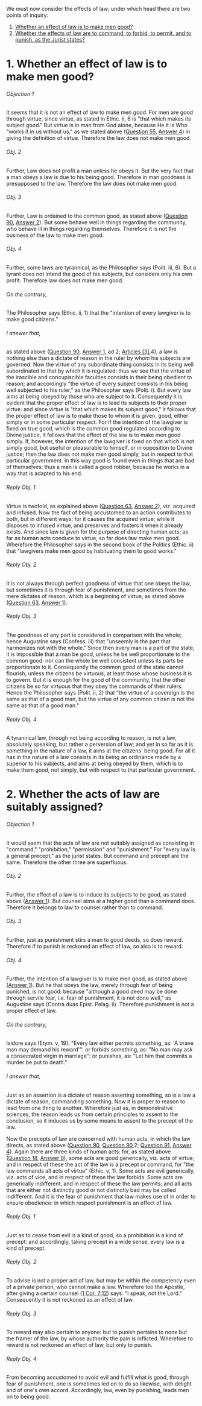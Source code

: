 We must now consider the effects of law; under which head there are two points of inquiry:  

1. [ Whether an effect of law is to make men good?](#1.%20Whether%20an%20effect%20of%20law%20is%20to%20make%20men%20good?)
2. [ Whether the effects of law are to command, to forbid, to permit, and to punish, as the Jurist states?  ](#2.%20Whether%20the%20acts%20of%20law%20are%20suitably%20assigned?)



# 1. Whether an effect of law is to make men good? 

###### Objection 1
It seems that it is not an effect of law to make men good. For men are good through virtue, since virtue, as stated in Ethic. ii, 6 is "that which makes its subject good." But virtue is in man from God alone, because He it is Who "works it in us without us," as we stated above ([Question 55](../055.%20Habits%20in%20Particular%20(35)/55.%20Good%20Habits,%20I.e.%20Virtues%20(16)/55.%20Virtues,%20as%20to%20Their%20Essence.md), [Answer 4](../055.%20Habits%20in%20Particular%20(35)/55.%20Good%20Habits,%20I.e.%20Virtues%20(16)/55.%20Virtues,%20as%20to%20Their%20Essence.md#4.%20Whether%20virtue%20is%20suitably%20defined?%20)) in giving the definition of virtue. Therefore the law does not make men good.  

###### Obj. 2
Further, Law does not profit a man unless he obeys it. But the very fact that a man obeys a law is due to his being good. Therefore in man goodness is presupposed to the law. Therefore the law does not make men good.  

###### Obj. 3
Further, Law is ordained to the common good, as stated above ([Question 90](090.%20Essence%20of%20Law.md), [Answer 2](090.%20Essence%20of%20Law.md#2.%20Whether%20the%20law%20is%20always%20something%20directed%20to%20the%20common%20good?%20)). But some behave well in things regarding the community, who behave ill in things regarding themselves. Therefore it is not the business of the law to make men good.  

###### Obj. 4
Further, some laws are tyrannical, as the Philosopher says (Polit. iii, 6). But a tyrant does not intend the good of his subjects, but considers only his own profit. Therefore law does not make men good.  

###### On the contrary,
The Philosopher says (Ethic. ii, 1) that the "intention of every lawgiver is to make good citizens."  

###### I answer that,
as stated above ([Question 90](090.%20Essence%20of%20Law.md), [Answer 1](090.%20Essence%20of%20Law.md#1.%20Whether%20law%20is%20something%20pertaining%20to%20reason?%20), ad 2; [Articles \[3\]](FS090.html#FSQ90A1ATHEP1),4), a law is nothing else than a dictate of reason in the ruler by whom his subjects are governed. Now the virtue of any subordinate thing consists in its being well subordinated to that by which it is regulated: thus we see that the virtue of the irascible and concupiscible faculties consists in their being obedient to reason; and accordingly "the virtue of every subject consists in his being well subjected to his ruler," as the Philosopher says (Polit. i). But every law aims at being obeyed by those who are subject to it. Consequently it is evident that the proper effect of law is to lead its subjects to their proper virtue: and since virtue is "that which makes its subject good," it follows that the proper effect of law is to make those to whom it is given, good, either simply or in some particular respect. For if the intention of the lawgiver is fixed on true good, which is the common good regulated according to Divine justice, it follows that the effect of the law is to make men good simply. If, however, the intention of the lawgiver is fixed on that which is not simply good, but useful or pleasurable to himself, or in opposition to Divine justice; then the law does not make men good simply, but in respect to that particular government. In this way good is found even in things that are bad of themselves: thus a man is called a good robber, because he works in a way that is adapted to his end.  

###### Reply Obj. 1
Virtue is twofold, as explained above ([Question 63](../055.%20Habits%20in%20Particular%20(35)/55.%20Good%20Habits,%20I.e.%20Virtues%20(16)/63.%20Cause%20of%20Virtues.md), [Answer 2](../055.%20Habits%20in%20Particular%20(35)/55.%20Good%20Habits,%20I.e.%20Virtues%20(16)/63.%20Cause%20of%20Virtues.md#2.%20Whether%20any%20virtue%20is%20caused%20in%20us%20by%20habituation?%20)), viz. acquired and infused. Now the fact of being accustomed to an action contributes to both, but in different ways; for it causes the acquired virtue; while it disposes to infused virtue, and preserves and fosters it when it already exists. And since law is given for the purpose of directing human acts; as far as human acts conduce to virtue, so far does law make men good. Wherefore the Philosopher says in the second book of the Politics (Ethic. ii) that "lawgivers make men good by habituating them to good works."  

###### Reply Obj. 2
It is not always through perfect goodness of virtue that one obeys the law, but sometimes it is through fear of punishment, and sometimes from the mere dictates of reason, which is a beginning of virtue, as stated above ([Question 63](../055.%20Habits%20in%20Particular%20(35)/55.%20Good%20Habits,%20I.e.%20Virtues%20(16)/63.%20Cause%20of%20Virtues.md), [Answer 1](../055.%20Habits%20in%20Particular%20(35)/55.%20Good%20Habits,%20I.e.%20Virtues%20(16)/63.%20Cause%20of%20Virtues.md#1.%20Whether%20virtue%20is%20in%20us%20by%20nature?%20)).  

###### Reply Obj. 3
The goodness of any part is considered in comparison with the whole; hence Augustine says (Confess. iii) that "unseemly is the part that harmonizes not with the whole." Since then every man is a part of the state, it is impossible that a man be good, unless he be well proportionate to the common good: nor can the whole be well consistent unless its parts be proportionate to it. Consequently the common good of the state cannot flourish, unless the citizens be virtuous, at least those whose business it is to govern. But it is enough for the good of the community, that the other citizens be so far virtuous that they obey the commands of their rulers. Hence the Philosopher says (Polit. ii, 2) that "the virtue of a sovereign is the same as that of a good man, but the virtue of any common citizen is not the same as that of a good man."  

###### Reply Obj. 4
A tyrannical law, through not being according to reason, is not a law, absolutely speaking, but rather a perversion of law; and yet in so far as it is something in the nature of a law, it aims at the citizens' being good. For all it has in the nature of a law consists in its being an ordinance made by a superior to his subjects, and aims at being obeyed by them, which is to make them good, not simply, but with respect to that particular government.  




# 2. Whether the acts of law are suitably assigned? 

###### Objection 1
It would seem that the acts of law are not suitably assigned as consisting in "command," "prohibition," "permission" and "punishment." For "every law is a general precept," as the jurist states. But command and precept are the same. Therefore the other three are superfluous.  

###### Obj. 2
Further, the effect of a law is to induce its subjects to be good, as stated above ([Answer 1](#1.%20Whether%20an%20effect%20of%20law%20is%20to%20make%20men%20good?%20)). But counsel aims at a higher good than a command does. Therefore it belongs to law to counsel rather than to command.  

###### Obj. 3
Further, just as punishment stirs a man to good deeds, so does reward. Therefore if to punish is reckoned an effect of law, so also is to reward.  

###### Obj. 4
Further, the intention of a lawgiver is to make men good, as stated above ([Answer 1](#1.%20Whether%20an%20effect%20of%20law%20is%20to%20make%20men%20good?%20)). But he that obeys the law, merely through fear of being punished, is not good: because "although a good deed may be done through servile fear, i.e. fear of punishment, it is not done well," as Augustine says (Contra duas Epist. Pelag. ii). Therefore punishment is not a proper effect of law.  

###### On the contrary,
Isidore says (Etym. v, 19): "Every law either permits something, as: 'A brave man may demand his reward'": or forbids something, as: "No man may ask a consecrated virgin in marriage": or punishes, as: "Let him that commits a murder be put to death."  

###### I answer that,
Just as an assertion is a dictate of reason asserting something, so is a law a dictate of reason, commanding something. Now it is proper to reason to lead from one thing to another. Wherefore just as, in demonstrative sciences, the reason leads us from certain principles to assent to the conclusion, so it induces us by some means to assent to the precept of the law.  

Now the precepts of law are concerned with human acts, in which the law directs, as stated above ([Question 90](090.%20Essence%20of%20Law.md), [Question 90](090.%20Essence%20of%20Law.md),2; [Question 91](091.%20Various%20Kinds%20of%20Law.md), [Answer 4](091.%20Various%20Kinds%20of%20Law.md#4.%20Whether%20there%20was%20any%20need%20for%20a%20Divine%20law?%20)). Again there are three kinds of human acts: for, as stated above ([Question 18](../006.%20Human%20Acts;%20Acts%20Peculiar%20to%20Man%20(16)/18.%20Good%20and%20Evil%20of%20Human%20Acts,%20in%20General.md), [Answer 8](../006.%20Human%20Acts;%20Acts%20Peculiar%20to%20Man%20(16)/18.%20Good%20and%20Evil%20of%20Human%20Acts,%20in%20General.md#8.%20Whether%20any%20action%20is%20indifferent%20in%20its%20species?%20)), some acts are good generically, viz. acts of virtue; and in respect of these the act of the law is a precept or command, for "the law commands all acts of virtue" (Ethic. v, 1). Some acts are evil generically, viz. acts of vice, and in respect of these the law forbids. Some acts are generically indifferent, and in respect of these the law permits; and all acts that are either not distinctly good or not distinctly bad may be called indifferent. And it is the fear of punishment that law makes use of in order to ensure obedience: in which respect punishment is an effect of law.  

###### Reply Obj. 1
Just as to cease from evil is a kind of good, so a prohibition is a kind of precept: and accordingly, taking precept in a wide sense, every law is a kind of precept.  

###### Reply Obj. 2
To advise is not a proper act of law, but may be within the competency even of a private person, who cannot make a law. Wherefore too the Apostle, after giving a certain counsel ([1 Cor. 7:12](http://bible.gospelcom.net/bible?1+Cor++7:12)) says: "I speak, not the Lord." Consequently it is not reckoned as an effect of law.  

###### Reply Obj. 3
To reward may also pertain to anyone: but to punish pertains to none but the framer of the law, by whose authority the pain is inflicted. Wherefore to reward is not reckoned an effect of law, but only to punish.  

###### Reply Obj. 4
From becoming accustomed to avoid evil and fulfill what is good, through fear of punishment, one is sometimes led on to do so likewise, with delight and of one's own accord. Accordingly, law, even by punishing, leads men on to being good.
